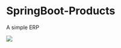 # SpringBoot-Products
A simple ERP


![](https://us-central1-progress-markdown.cloudfunctions.net/progress/80)
